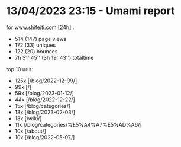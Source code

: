 # 13/04/2023 23:15 - Umami report
for www.shifeiti.com [24h] :

 - 514 (147) page views
 - 172 (33) uniques
 - 122 (20) bounces
 - 7h 51' 45'' (3h 19' 43'') totaltime


top 10 urls:
 - 125x [/blog/2022-12-09/]
 - 99x [/]
 - 59x [/blog/2023-01-12/]
 - 44x [/blog/2022-12-22/]
 - 15x [/blog/categories/]
 - 13x [/blog/2023-02-03/]
 - 13x [/wiki/]
 - 11x [/blog/categories/%E5%A4%A7%E5%AD%A6/]
 - 10x [/about/]
 - 10x [/blog/2022-05-07/]


